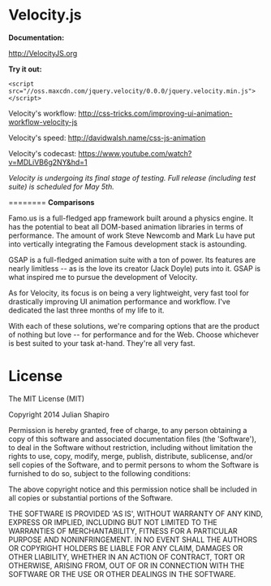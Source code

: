 Velocity.js
========

**Documentation:**

http://VelocityJS.org

**Try it out:**

`<script src="//oss.maxcdn.com/jquery.velocity/0.0.0/jquery.velocity.min.js"></script>`

Velocity's workflow: http://css-tricks.com/improving-ui-animation-workflow-velocity-js

Velocity's speed: http://davidwalsh.name/css-js-animation

Velocity's codecast: https://www.youtube.com/watch?v=MDLiVB6g2NY&hd=1

*Velocity is undergoing its final stage of testing. Full release (including test suite) is scheduled for May 5th.*

========
**Comparisons**

Famo.us is a full-fledged app framework built around a physics engine. It has the potential to beat all DOM-based animation libraries in terms of performance. The amount of work Steve Newcomb and Mark Lu have put into vertically integrating the Famous development stack is astounding.

GSAP is a full-fledged animation suite with a ton of power. Its features are nearly limitless -- as is the love its creator (Jack Doyle) puts into it. GSAP is what inspired me to pursue the development of Velocity.

As for Velocity, its focus is on being a very lightweight, very fast tool for drastically improving UI animation performance and workflow. I've dedicated the last three months of my life to it.

With each of these solutions, we're comparing options that are the product of nothing but love -- for performance and for the Web. Choose whichever is best suited to your task at-hand. They're all very fast.

License
========

The MIT License (MIT)

Copyright 2014 Julian Shapiro

Permission is hereby granted, free of charge, to any person obtaining a copy of this software and associated documentation files (the 'Software'), to deal in the Software without restriction, including without limitation the rights to use, copy, modify, merge, publish, distribute, sublicense, and/or sell copies of the Software, and to permit persons to whom the Software is furnished to do so, subject to the following conditions:

The above copyright notice and this permission notice shall be included in all copies or substantial portions of the Software.

THE SOFTWARE IS PROVIDED 'AS IS', WITHOUT WARRANTY OF ANY KIND, EXPRESS OR IMPLIED, INCLUDING BUT NOT LIMITED TO THE WARRANTIES OF MERCHANTABILITY, FITNESS FOR A PARTICULAR PURPOSE AND NONINFRINGEMENT. IN NO EVENT SHALL THE AUTHORS OR COPYRIGHT HOLDERS BE LIABLE FOR ANY CLAIM, DAMAGES OR OTHER LIABILITY, WHETHER IN AN ACTION OF CONTRACT, TORT OR OTHERWISE, ARISING FROM, OUT OF OR IN CONNECTION WITH THE SOFTWARE OR THE USE OR OTHER DEALINGS IN THE SOFTWARE.
